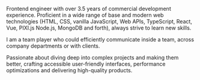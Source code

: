 Frontend engineer with over 3.5 years of commercial development experience. Proficient in a wide range of base and modern web technologies (HTML, CSS, vanilla JavaScript, Web APIs, TypeScript, React, Vue, PIXI.js Node.js, MongoDB and forth), always strive to learn new skills.

I am a team player who could efficiently communicate inside a team, across company departments or with clients.

Passionate about diving deep into complex projects and making them better, crafting accessible user-friendly interfaces, performance optimizations and delivering high-quality products.
